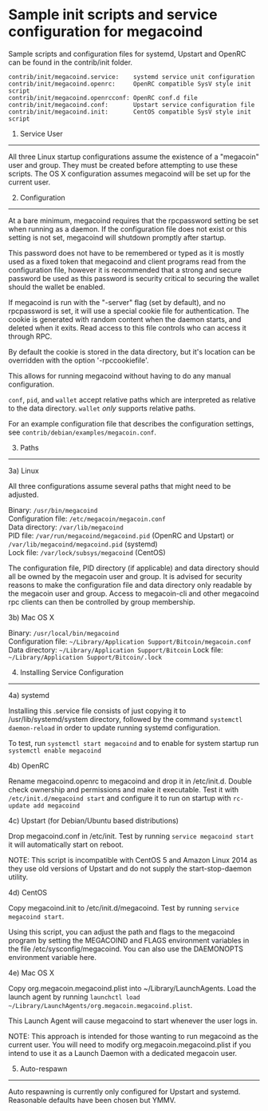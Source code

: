 Sample init scripts and service configuration for megacoind
==========================================================

Sample scripts and configuration files for systemd, Upstart and OpenRC
can be found in the contrib/init folder.

    contrib/init/megacoind.service:    systemd service unit configuration
    contrib/init/megacoind.openrc:     OpenRC compatible SysV style init script
    contrib/init/megacoind.openrcconf: OpenRC conf.d file
    contrib/init/megacoind.conf:       Upstart service configuration file
    contrib/init/megacoind.init:       CentOS compatible SysV style init script

1. Service User
---------------------------------

All three Linux startup configurations assume the existence of a "megacoin" user
and group.  They must be created before attempting to use these scripts.
The OS X configuration assumes megacoind will be set up for the current user.

2. Configuration
---------------------------------

At a bare minimum, megacoind requires that the rpcpassword setting be set
when running as a daemon.  If the configuration file does not exist or this
setting is not set, megacoind will shutdown promptly after startup.

This password does not have to be remembered or typed as it is mostly used
as a fixed token that megacoind and client programs read from the configuration
file, however it is recommended that a strong and secure password be used
as this password is security critical to securing the wallet should the
wallet be enabled.

If megacoind is run with the "-server" flag (set by default), and no rpcpassword is set,
it will use a special cookie file for authentication. The cookie is generated with random
content when the daemon starts, and deleted when it exits. Read access to this file
controls who can access it through RPC.

By default the cookie is stored in the data directory, but it's location can be overridden
with the option '-rpccookiefile'.

This allows for running megacoind without having to do any manual configuration.

`conf`, `pid`, and `wallet` accept relative paths which are interpreted as
relative to the data directory. `wallet` *only* supports relative paths.

For an example configuration file that describes the configuration settings,
see `contrib/debian/examples/megacoin.conf`.

3. Paths
---------------------------------

3a) Linux

All three configurations assume several paths that might need to be adjusted.

Binary:              `/usr/bin/megacoind`  
Configuration file:  `/etc/megacoin/megacoin.conf`  
Data directory:      `/var/lib/megacoind`  
PID file:            `/var/run/megacoind/megacoind.pid` (OpenRC and Upstart) or `/var/lib/megacoind/megacoind.pid` (systemd)  
Lock file:           `/var/lock/subsys/megacoind` (CentOS)  

The configuration file, PID directory (if applicable) and data directory
should all be owned by the megacoin user and group.  It is advised for security
reasons to make the configuration file and data directory only readable by the
megacoin user and group.  Access to megacoin-cli and other megacoind rpc clients
can then be controlled by group membership.

3b) Mac OS X

Binary:              `/usr/local/bin/megacoind`  
Configuration file:  `~/Library/Application Support/Bitcoin/megacoin.conf`  
Data directory:      `~/Library/Application Support/Bitcoin`
Lock file:           `~/Library/Application Support/Bitcoin/.lock`

4. Installing Service Configuration
-----------------------------------

4a) systemd

Installing this .service file consists of just copying it to
/usr/lib/systemd/system directory, followed by the command
`systemctl daemon-reload` in order to update running systemd configuration.

To test, run `systemctl start megacoind` and to enable for system startup run
`systemctl enable megacoind`

4b) OpenRC

Rename megacoind.openrc to megacoind and drop it in /etc/init.d.  Double
check ownership and permissions and make it executable.  Test it with
`/etc/init.d/megacoind start` and configure it to run on startup with
`rc-update add megacoind`

4c) Upstart (for Debian/Ubuntu based distributions)

Drop megacoind.conf in /etc/init.  Test by running `service megacoind start`
it will automatically start on reboot.

NOTE: This script is incompatible with CentOS 5 and Amazon Linux 2014 as they
use old versions of Upstart and do not supply the start-stop-daemon utility.

4d) CentOS

Copy megacoind.init to /etc/init.d/megacoind. Test by running `service megacoind start`.

Using this script, you can adjust the path and flags to the megacoind program by
setting the MEGACOIND and FLAGS environment variables in the file
/etc/sysconfig/megacoind. You can also use the DAEMONOPTS environment variable here.

4e) Mac OS X

Copy org.megacoin.megacoind.plist into ~/Library/LaunchAgents. Load the launch agent by
running `launchctl load ~/Library/LaunchAgents/org.megacoin.megacoind.plist`.

This Launch Agent will cause megacoind to start whenever the user logs in.

NOTE: This approach is intended for those wanting to run megacoind as the current user.
You will need to modify org.megacoin.megacoind.plist if you intend to use it as a
Launch Daemon with a dedicated megacoin user.

5. Auto-respawn
-----------------------------------

Auto respawning is currently only configured for Upstart and systemd.
Reasonable defaults have been chosen but YMMV.
